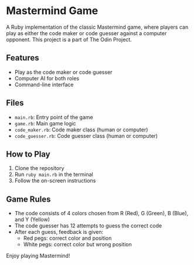 # Mastermind Game

A Ruby implementation of the classic Mastermind game, where players can play as either the code maker or code guesser against a computer opponent. This project is a part of The Odin Project.

## Features

- Play as the code maker or code guesser
- Computer AI for both roles
- Command-line interface

## Files

- `main.rb`: Entry point of the game
- `game.rb`: Main game logic
- `code_maker.rb`: Code maker class (human or computer)
- `code_guesser.rb`: Code guesser class (human or computer)

## How to Play

1. Clone the repository
2. Run `ruby main.rb` in the terminal
3. Follow the on-screen instructions

## Game Rules

- The code consists of 4 colors chosen from R (Red), G (Green), B (Blue), and Y (Yellow)
- The code guesser has 12 attempts to guess the correct code
- After each guess, feedback is given:
  - Red pegs: correct color and position
  - White pegs: correct color but wrong position

Enjoy playing Mastermind!
